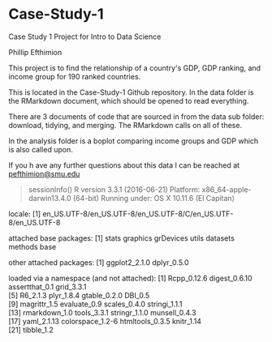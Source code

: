 # Case-Study-1
Case Study 1 Project for Intro to Data Science

Phillip Efthimion

This project is to find the relationship of a country's GDP, GDP ranking, and income group for 190 ranked countries.

This is located in the Case-Study-1 Github repository.
In the data folder is the RMarkdown document, which should be opened to read everything.

There are 3 documents of code that are sourced in from the data sub folder: download, tidying, and merging. 
The RMarkdown calls on all of these.

In the analysis folder is a boplot comparing income groups and GDP which is also called upon.

If you h
ave any further questions about this data I can be reached at pefthimion@smu.edu





> sessionInfo()
R version 3.3.1 (2016-06-21)
Platform: x86_64-apple-darwin13.4.0 (64-bit)
Running under: OS X 10.11.6 (El Capitan)

locale:
[1] en_US.UTF-8/en_US.UTF-8/en_US.UTF-8/C/en_US.UTF-8/en_US.UTF-8

attached base packages:
[1] stats     graphics  grDevices utils     datasets  methods   base     

other attached packages:
[1] ggplot2_2.1.0 dplyr_0.5.0  

loaded via a namespace (and not attached):
 [1] Rcpp_0.12.6      digest_0.6.10    assertthat_0.1   grid_3.3.1      
 [5] R6_2.1.3         plyr_1.8.4       gtable_0.2.0     DBI_0.5         
 [9] magrittr_1.5     evaluate_0.9     scales_0.4.0     stringi_1.1.1   
[13] rmarkdown_1.0    tools_3.3.1      stringr_1.1.0    munsell_0.4.3   
[17] yaml_2.1.13      colorspace_1.2-6 htmltools_0.3.5  knitr_1.14      
[21] tibble_1.2 
